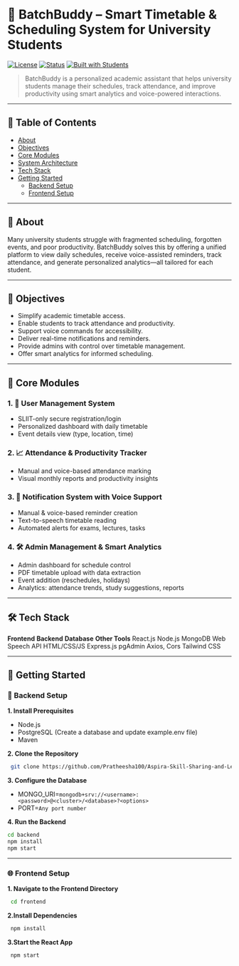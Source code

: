 # 📘 BatchBuddy – Smart Timetable & Scheduling System for University Students

[![License](https://img.shields.io/badge/license-MIT-blue.svg)](LICENSE)
[![Status](https://img.shields.io/badge/status-in%20development-yellow)]()
[![Built with Students](https://img.shields.io/badge/built%20by-SLIIT%20Undergraduates-blueviolet)]()

> BatchBuddy is a personalized academic assistant that helps university students manage their schedules, track attendance, and improve productivity using smart analytics and voice-powered interactions.

---


## 📌 Table of Contents

- [About](#about)
- [Objectives](#objectives)
- [Core Modules](#core-modules)
- [System Architecture](#system-architecture)
- [Tech Stack](#tech-stack)
- [Getting Started](#getting-started)
  - [Backend Setup](#backend-setup)
  - [Frontend Setup](#frontend-setup)

---

## 🧠 About

Many university students struggle with fragmented scheduling, forgotten events, and poor productivity. BatchBuddy solves this by offering a unified platform to view daily schedules, receive voice-assisted reminders, track attendance, and generate personalized analytics—all tailored for each student.

---

## 🎯 Objectives
- Simplify academic timetable access.
- Enable students to track attendance and productivity.
- Support voice commands for accessibility.
- Deliver real-time notifications and reminders.
- Provide admins with control over timetable management.
- Offer smart analytics for informed scheduling.

---

## 🧩 Core Modules

### 1. 👥 User Management System
- SLIIT-only secure registration/login
- Personalized dashboard with daily timetable
- Event details view (type, location, time)

### 2. 📈 Attendance & Productivity Tracker
- Manual and voice-based attendance marking
- Visual monthly reports and productivity insights

### 3. 🔔 Notification System with Voice Support
- Manual & voice-based reminder creation
- Text-to-speech timetable reading
- Automated alerts for exams, lectures, tasks

### 4. 🛠️ Admin Management & Smart Analytics
- Admin dashboard for schedule control
- PDF timetable upload with data extraction
- Event addition (reschedules, holidays)
- Analytics: attendance trends, study suggestions, reports

---

## 🛠️ Tech Stack

**Frontend**	 **Backend**	  **Database**	  **Other Tools**
React.js	      Node.js	       MongoDB	        Web Speech API 
HTML/CSS/JS     Express.js	   pgAdmin	        Axios, Cors
Tailwind CSS

---


## 🚀 Getting Started

### 📂 Backend Setup

**1. Install Prerequisites**
- Node.js
- PostgreSQL (Create a database and update example.env file)
- Maven

**2. Clone the Repository**
 ```bash
  git clone https://github.com/Pratheesha100/Aspira-Skill-Sharing-and-Learning-Platform-.git
  ```
  
**3. Configure the Database**
- MONGO_URI=`mongodb+srv://<username>:<password>@<cluster>/<database>?<options>`
- PORT=`Any port number`
  
**4. Run the Backend**

```bash
cd backend
npm install
npm start
```

---

### 🌐 Frontend Setup

**1. Navigate to the Frontend Directory**

```bash
 cd frontend
```
  
**2.Install Dependencies**

```bash
 npm install
```
  
**3.Start the React App**

```bash
 npm start
  
```



